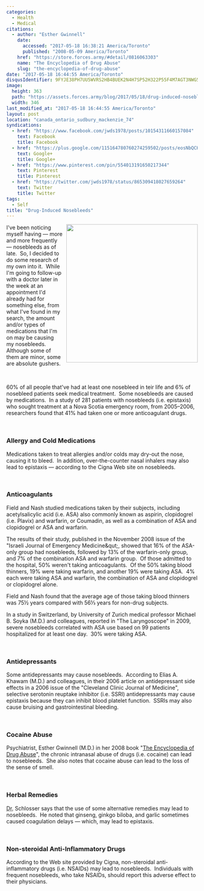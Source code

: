 ```yaml
---
categories:
  - Health
  - Medical
citations:
  - author: "Esther Gwinnell"
    date:
      accessed: "2017-05-18 16:38:21 America/Toronto"
      published: "2008-05-09 America/Toronto"
    href: "https://store.forces.army/#detail/0816063303"
    name: "The Encyclopedia of Drug Abuse"
    slug: "the-encyclopedia-of-drug-abuse"
date: "2017-05-18 16:44:55 America/Toronto"
disqusIdentifier: 9FYJE38PH7UU5WVRS2HB4BUEK2N4H7SP52H322P55F4M7AGT3NWG5CCGGAEKV76GVPEDHU9WJV6T77X8QE2ND658E5CJ9VHN9VQQ
image:
  height: 363
  path: "https://assets.forces.army/blog/2017/05/18/drug-induced-nosebleeds/hotlink-ok/nerd_nosebleed_346x363.png"
  width: 346
last_modified_at: "2017-05-18 16:44:55 America/Toronto"
layout: post
location: "canada_ontario_sudbury_mackenzie_74"
syndications:
  - href: "https://www.facebook.com/jwds1978/posts/10154311660157084"
    text: Facebook
    title: Facebook
  - href: "https://plus.google.com/115164780760274259502/posts/eosNbQCHboq"
    text: Google+
    title: Google+
  - href: "https://www.pinterest.com/pin/554013191650217344"
    text: Pinterest
    title: Pinterest
  - href: "https://twitter.com/jwds1978/status/865309418027659264"
    text: Twitter
    title: Twitter
tags:
  - Self
title: "Drug-Induced Nosebleeds"
---
```


<img
  alt="" height="363" src="{{ site.uri.assets }}/blog/2017/05/18/drug-induced-nosebleeds/nerd_nosebleed_346x363.png"
  style="border: 0px; float: right; margin-bottom: 10px; margin-left: 10px;" width="346" />
<p>
  I've been noticing myself having &#8212; more and more frequently &#8212; nosebleeds as of late.&nbsp; So, I decided to do some research of my own into
  it.&nbsp; While I'm going to follow-up with a doctor later in the week at an appointment I'd already had for something else, from what I've found in my
  search, the amount and/or types of medications that I'm on may be causing my nosebleeds.&nbsp; Although some of them are minor, some are absolute gushers.
</p>
<p>
  &nbsp;
</p>
<p>
  60% of all people that've had at least one nosebleed in teir life and 6% of nosebleed patients seek medical treatment.&nbsp; Some nosebleeds are caused by
  medications.&nbsp; In a study of 281 patients with nosebleeds (i.e. epistaxis) who sought treatment at a Nova Scotia emergency room, from 2005&#8211;2006,
  researchers found that 41% had taken one or more anticoagulant drugs.
</p>
<!-- excerptBreak -->
<p>
  &nbsp;
</p>
<h3 id="allergy-and-cold-medications">
  Allergy and Cold Medications
</h3>
<p>
  Medications taken to treat allergies and/or colds may dry-out the nose, causing it to bleed.&nbsp; In addition, over-the-counter nasal inhalers may also lead
  to epistaxis &#8212; according to the Cigna Web site on nosebleeds.
</p>
<p>
  &nbsp;
</p>
<h3 id="anticoagulants">
  Anticoagulants
</h3>
<p>
  Field and Nash studied medications taken by their subjects, including acetylsalicylic acid (i.e. ASA) also commonly known as aspirin, clopidogrel (i.e. Plavix)
  and warfarin, or Coumadin, as well as a combination of ASA and clopidogrel or ASA and warfarin.
</p>
<p>
  The results of their study, published in the November 2008 issue of the &quot;Israeli Journal of Emergency Medicine&qut;, showed that 16% of the ASA-only
  group had nosebleeds, followed by 13% of the warfarin-only group, and 7% of the combination ASA and warfarin group.&nbsp; Of those admitted to the hospital,
  50% weren't taking anticoagulants.&nbsp; Of the 50% taking blood thinners, 19% were taking warfarin, and another 19% were taking ASA.&nbsp; 4% each were
  taking ASA and warfarin, the combination of ASA and clopidogrel or clopidogrel alone.
</p>
<p>
  Field and Nash found that the average age of those taking blood thinners was 75&frac12; years compared with 56&#8531; years for non-drug subjects.
</p>
<p>
  In a study in Switzerland, by University of Zurich medical professor Michael B. Soyka (M.D.) and colleagues, reported in &quot;The Laryngoscope&quot; in 2009,
  severe nosebleeds correlated with ASA use based on 99 patients hospitalized for at least one day.&nbsp; 30% were taking ASA.
</p>
<p>
  &nbsp;
</p>
<h3 id="antidepressants">
  Antidepressants
</h3>
<p>
  Some antidepressants may cause nosebleeds.&nbsp; According to Elias A. Khawam (M.D.) and colleagues, in their 2006 article on antidepressant side effects in a
  2006 issue of the &quot;Cleveland Clinic Journal of Medicine&quot;, selective serotonin reuptake inhibitor (i.e. SSRI) antidepressants may cause epistaxis
  because they can inhibit blood platelet function.&nbsp; SSRIs may also cause bruising and gastrointestinal bleeding.
</p>
<p>
  &nbsp;
</p>
<h3 id="cocaine-abuse">
  Cocaine Abuse
</h3>
<p>
  Psychiatrist, Esther Gwinnell (M.D.) in her 2008 book &quot;<a
    href="{{ site.url }}{{ page.url }}#cite-the-encyclopedia-of-drug-abuse" rel="me" title="The Encyclopedia of Drug Abuse">The Encyclopedia of Drug
    Abuse</a>&quot;, the chronic intranasal abuse of drugs (i.e. cocaine) can lead to nosebleeds.&nbsp; She also notes that cocaine abuse can lead to the loss
  of the sense of smell.
</p>
<p>
  &nbsp;
</p>
<h3 id="herbal-remedies">
  Herbal Remedies
</h3>
<p>
  <abbr title="Doctor">Dr.</abbr> Schlosser says that the use of some alternative remedies may lead to nosebleeds.&nbsp; He noted that ginseng, ginkgo biloba,
  and garlic sometimes caused coagulation delays &#8212; which, may lead to epistaxis.
</p>
<p>
  &nbsp;
</p>
<h3 id="non-steroidal-anti-inflammatory-drugs">
  Non-steroidal Anti-Inflammatory Drugs
</h3>
<p>
  According to the Web site provided by Cigna, non-steroidal anti-inflammatory drugs (i.e. NSAIDs) may lead to nosebleeds.&nbsp; Individuals with frequent
  nosebleeds, who take NSAIDs, should report this adverse effect to their physicians.
</p>
